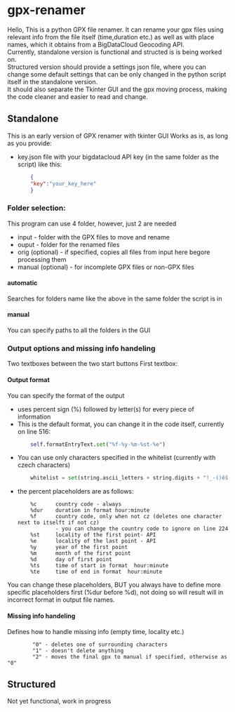 # gpx-renamer
Hello,
This is a python GPX file renamer.
It can rename your gpx files using relevant info from the file itself (time,duration etc.) as well as with place names, which it obtains from a BigDataCloud Geocoding API.  
Currently, standalone version is functional and structed is is being worked on.  
Structured version should provide a settings json file, where you can change some default settings that can be only changed in the python script itself in the standalone version.  
It should also separate the Tkinter GUI and the gpx moving process, making the code cleaner and easier to read and change.
## Standalone
This is an early version of GPX renamer with tkinter GUI
Works as is, as long as you provide:
* key.json file with your bigdatacloud API key (in the same folder as the script) like this:
    ```json
        {
        "key":"your_key_here"
        }
    ```
### Folder selection:
This program can use 4 folder, however, just 2 are needed
* input - folder with the GPX files to move and rename
* ouput - folder for the renamed files
* orig (optional) - if specified, copies all files from input here begore processing them
* manual (optional) - for incomplete GPX files or non-GPX files
#### automatic
Searches for folders name like the above in the same folder the script is in
#### manual
You can specify paths to all the folders in the GUI

### Output options and missing info handeling
Two textboxes between the two start buttons
First textbox:
#### Output format
You can specify the format of the output
* uses percent sign (%) followed by letter(s) for every piece of information
* This is the default format, you can change it in the code itself, currently on line 516:
    ```python 
        self.formatEntryText.set("%f-%y-%m-%st-%e")
    ```
* You can use only characters specified in the whitelist (currently with czech characters)
    ```python
        whitelist = set(string.ascii_letters + string.digits + "!_-()ěščřžýáíéĚŠČŘŽÝÁÍÉÚŮúůťď∶ ")
    ```
* the percent placeholders are as follows:
    ```
        %c      country code - always
        %dur    duration in format hour:minute
        %f      country code, only when not cz (deletes one character next to itselft if not cz)
                - you can change the country code to ignore on line 224
        %st     locality of the first point- API
        %e      locality of the last point - API
        %y      year of the first point
        %m      month of the first point
        %d      day of first point
        %ts     time of start in format  hour:minute
        %te     time of end in format  hour:minute
    ```
You can change these placeholders, BUT you always have to define more specific placeholders first (%dur before %d), not doing so will result will in incorrect format in output file names.
#### Missing info handeling
Defines how to handle missing info (empty time, locality etc.)
```
        "0" - deletes one of surrounding characters
        "1" - doesn't delete anything
        "2" - moves the final gpx to manual if specified, otherwise as "0"
```
## Structured
Not yet functional, work in progress



